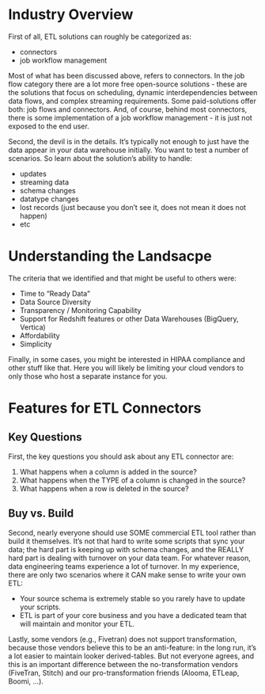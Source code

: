 # Industry Overview
First of all, ETL solutions can roughly be categorized as:

* connectors
* job workflow management

Most of what has been discussed above, refers to connectors. In the job flow category there are a lot more free open-source solutions - 
these are the solutions that focus on scheduling, dynamic interdependencies between data flows, and complex streaming requirements. 
Some paid-solutions offer both: job flows and connectors. And, of course, behind most connectors, 
there is some implementation of a job workflow management - it is just not exposed to the end user.

Second, the devil is in the details. It’s typically not enough to just have the data appear in your data warehouse initially.
You want to test a number of scenarios. So learn about the solution’s ability to handle:

* updates
* streaming data
* schema changes
* datatype changes
* lost records (just because you don’t see it, does not mean it does not happen)
* etc

# Understanding the Landsacpe
The criteria that we identified and that might be useful to others were:

* Time to “Ready Data”
* Data Source Diversity
* Transparency / Monitoring Capability
* Support for Redshift features or other Data Warehouses (BigQuery, Vertica)
* Affordability
* Simplicity

Finally, in some cases, you might be interested in HIPAA compliance and other stuff like that. 
Here you will likely be limiting your cloud vendors to only those who host a separate instance for you.

# Features for ETL Connectors

## Key Questions
First, the key questions you should ask about any ETL connector are:

1. What happens when a column is added in the source?
2. What happens when the TYPE of a column is changed in the source?
3. What happens when a row is deleted in the source?

## Buy vs. Build
Second, nearly everyone should use SOME commercial ETL tool rather than build it themselves. It’s not that hard to write some scripts that sync your data; the hard part is keeping up with schema changes, and the REALLY hard part is dealing with turnover on your data team. For whatever reason, data engineering teams experience a lot of turnover. In my experience, there are only two scenarios where it CAN make sense to write your own ETL:

* Your source schema is extremely stable so you rarely have to update your scripts.
* ETL is part of your core business and you have a dedicated team that will maintain and monitor your ETL.

Lastly, some vendors (e.g., Fivetran) does not support transformation, because those vendors believe this to be an anti-feature: in the long run, it’s a lot easier to maintain looker derived-tables. But not everyone agrees, and this is an important difference between the no-transformation vendors (FiveTran, Stitch) and our pro-transformation friends (Alooma, ETLeap, Boomi, …).
